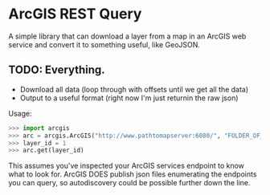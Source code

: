 # ArcGIS REST Query 

A simple library that can download a layer from a map in an 
ArcGIS web service and convert it to something useful,
like GeoJSON.

## TODO: Everything.
- Download all data (loop through with offsets until we get all the data)
- Output to a useful format (right now I'm just returnin the raw json)

Usage:

```python
>>> import arcgis
>>> arc = arcgis.ArcGIS("http://www.pathtomapserver:6080/", "FOLDER_OF_PROJECTS", "MAP_DATA_I_WANT")
>>> layer_id = 1
>>> arc.get(layer_id)
```
This assumes you've inspected your ArcGIS services endpoint to know what to look for.
ArcGIS DOES publish json files enumerating the endpoints you can query, so autodiscovery
could be possible further down the line.